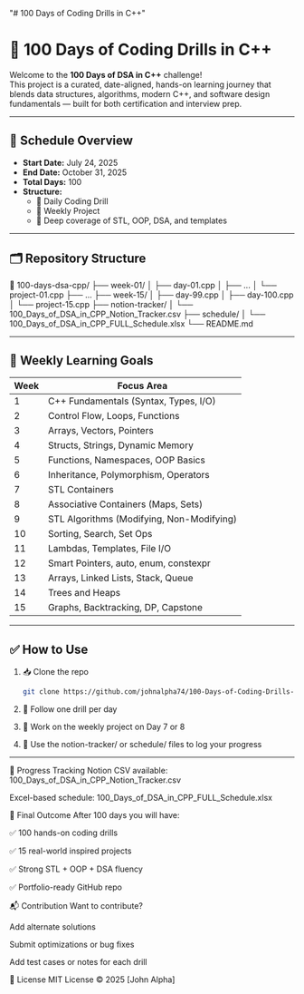 "# 100 Days of Coding Drills in C++" 

# 💯 100 Days of Coding Drills in C++

Welcome to the **100 Days of DSA in C++** challenge!  
This project is a curated, date-aligned, hands-on learning journey that blends data structures, algorithms, modern C++, and software design fundamentals — built for both certification and interview prep.

---

## 📅 Schedule Overview

- **Start Date:** July 24, 2025  
- **End Date:** October 31, 2025  
- **Total Days:** 100  
- **Structure:**  
  - 📘 Daily Coding Drill  
  - 🧠 Weekly Project  
  - 🧩 Deep coverage of STL, OOP, DSA, and templates

---

## 🗂️ Repository Structure

📁 100-days-dsa-cpp/
├── week-01/
│ ├── day-01.cpp
│ ├── ...
│ └── project-01.cpp
├── ...
├── week-15/
│ ├── day-99.cpp
│ ├── day-100.cpp
│ └── project-15.cpp
├── notion-tracker/
│ └── 100_Days_of_DSA_in_CPP_Notion_Tracker.csv
├── schedule/
│ └── 100_Days_of_DSA_in_CPP_FULL_Schedule.xlsx
└── README.md


---

## 🧠 Weekly Learning Goals

| Week | Focus Area |
|------|-------------|
| 1    | C++ Fundamentals (Syntax, Types, I/O) |
| 2    | Control Flow, Loops, Functions        |
| 3    | Arrays, Vectors, Pointers             |
| 4    | Structs, Strings, Dynamic Memory      |
| 5    | Functions, Namespaces, OOP Basics     |
| 6    | Inheritance, Polymorphism, Operators  |
| 7    | STL Containers                        |
| 8    | Associative Containers (Maps, Sets)   |
| 9    | STL Algorithms (Modifying, Non-Modifying) |
| 10   | Sorting, Search, Set Ops              |
| 11   | Lambdas, Templates, File I/O          |
| 12   | Smart Pointers, auto, enum, constexpr |
| 13   | Arrays, Linked Lists, Stack, Queue    |
| 14   | Trees and Heaps                       |
| 15   | Graphs, Backtracking, DP, Capstone    |

---

## ✅ How to Use

1. 📥 Clone the repo
   ```bash
   git clone https://github.com/johnalpha74/100-Days-of-Coding-Drills-in-C-.git
   ```

2. 📅 Follow one drill per day

3. 🧠 Work on the weekly project on Day 7 or 8

4. 💾 Use the notion-tracker/ or schedule/ files to log your progress

---
🔁 Progress Tracking
Notion CSV available: 100_Days_of_DSA_in_CPP_Notion_Tracker.csv

Excel-based schedule: 100_Days_of_DSA_in_CPP_FULL_Schedule.xlsx

🏁 Final Outcome
After 100 days you will have:

✅ 100 hands-on coding drills

✅ 15 real-world inspired projects

✅ Strong STL + OOP + DSA fluency

✅ Portfolio-ready GitHub repo

📬 Contribution
Want to contribute?

Add alternate solutions

Submit optimizations or bug fixes

Add test cases or notes for each drill

📄 License
MIT License © 2025 [John Alpha]

